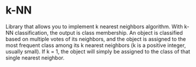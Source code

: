 # k-NN
Library that allows you to implement k nearest neighbors algorithm.
With k-NN classification, the output is class membership. An object is classified based on multiple votes of its neighbors, and the object is assigned to the most frequent class among its k nearest neighbors (k is a positive integer, usually small). If k = 1, the object will simply be assigned to the class of that single nearest neighbor.
